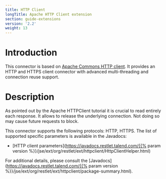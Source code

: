 ```yaml
---
title: HTTP Client
longTitle: Apache HTTP Client extension
section: guide-extensions
version: '2.2'
weight: 13
---
```

# Introduction

This connector is based on [Apache Commons HTTP
client](https://hc.apache.org/httpcomponents-client-ga/index.html).
It provides an HTTP and HTTPS client connector with advanced
multi-threading and connection reuse support.

# Description

As pointed out by the Apache HTTPClient tutorial it is crucial to read
entirely each response. It allows to release the underlying connection.
Not doing so may cause future requests to block.

This connector supports the following protocols: HTTP, HTTPS. The list
of supported specific parameters is available in the Javadocs:

-   [HTTP client
    parameters](https://javadocs.restlet.talend.com/{{% param version %}}/jse/ext/org/restlet/ext/httpclient/HttpClientHelper.html)

For additional details, please consult the
[Javadocs](https://javadocs.restlet.talend.com/{{% param version %}}/jse/ext/org/restlet/ext/httpclient/package-summary.html).
